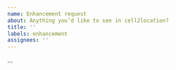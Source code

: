 ```yaml
---
name: Enhancement request
about: Anything you’d like to see in cell2location?
title: ''
labels: enhancement
assignees: ''
---
```


<!-- Please describe your wishes below: -->
...
